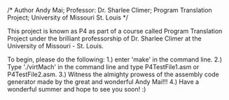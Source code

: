 /* Author Andy Mai; Professor: Dr. Sharlee Climer; Program Translation Project; University of Missouri St. Louis */

This project is known as P4 as part of a course called Program Translation Project under the brilliant professorship of Dr. Sharlee Climer
at the University of Missouri - St. Louis. 

To begin, please do the following:
	1.) enter 'make' in the command line.
	2.) Type './virtMach' in the command line and type P4TestFile1.asm or P4TestFile2.asm.
	3.) Witness the almighty prowess of the assembly code generator made by the great and wonderful Andy Mai!!!
	4.) Have a wonderful summer and hope to see you soon! :)
